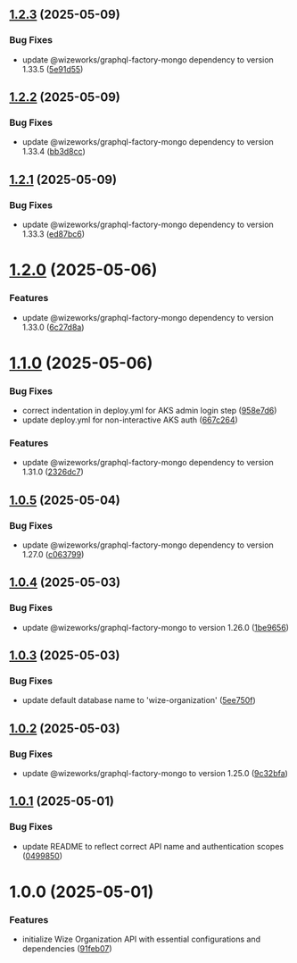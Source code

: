 ## [1.2.3](https://github.com/wize-works/wize-organization/compare/v1.2.2...v1.2.3) (2025-05-09)


### Bug Fixes

* update @wizeworks/graphql-factory-mongo dependency to version 1.33.5 ([5e91d55](https://github.com/wize-works/wize-organization/commit/5e91d555fd7766156095cb9b5594e1184cf84dd4))

## [1.2.2](https://github.com/wize-works/wize-organization/compare/v1.2.1...v1.2.2) (2025-05-09)


### Bug Fixes

* update @wizeworks/graphql-factory-mongo dependency to version 1.33.4 ([bb3d8cc](https://github.com/wize-works/wize-organization/commit/bb3d8cc014465b48e801eeae6c75a269a9bcadff))

## [1.2.1](https://github.com/wize-works/wize-organization/compare/v1.2.0...v1.2.1) (2025-05-09)


### Bug Fixes

* update @wizeworks/graphql-factory-mongo dependency to version 1.33.3 ([ed87bc6](https://github.com/wize-works/wize-organization/commit/ed87bc62242836f4c754422a0d4bf896d9e998ce))

# [1.2.0](https://github.com/wize-works/wize-organization/compare/v1.1.0...v1.2.0) (2025-05-06)


### Features

* update @wizeworks/graphql-factory-mongo dependency to version 1.33.0 ([6c27d8a](https://github.com/wize-works/wize-organization/commit/6c27d8a0bb11c940e60b4ce034b436c7ff826782))

# [1.1.0](https://github.com/wize-works/wize-organization/compare/v1.0.5...v1.1.0) (2025-05-06)


### Bug Fixes

* correct indentation in deploy.yml for AKS admin login step ([958e7d6](https://github.com/wize-works/wize-organization/commit/958e7d6ca56ef486d2375f4b8657f7184033cd20))
* update deploy.yml for non-interactive AKS auth ([667c264](https://github.com/wize-works/wize-organization/commit/667c264998e933694896d949a27b97744d4e7156))


### Features

* update @wizeworks/graphql-factory-mongo dependency to version 1.31.0 ([2326dc7](https://github.com/wize-works/wize-organization/commit/2326dc72e79f15b6ad1ccef163fea636966919c0))

## [1.0.5](https://github.com/wize-works/wize-organization/compare/v1.0.4...v1.0.5) (2025-05-04)


### Bug Fixes

* update @wizeworks/graphql-factory-mongo dependency to version 1.27.0 ([c063799](https://github.com/wize-works/wize-organization/commit/c0637998d3ca9000e98d99b132fac9d96bf0db68))

## [1.0.4](https://github.com/wize-works/wize-organization/compare/v1.0.3...v1.0.4) (2025-05-03)


### Bug Fixes

* update @wizeworks/graphql-factory-mongo to version 1.26.0 ([1be9656](https://github.com/wize-works/wize-organization/commit/1be9656af5c895c32f6410af17012152ee8b4b26))

## [1.0.3](https://github.com/wize-works/wize-organization/compare/v1.0.2...v1.0.3) (2025-05-03)


### Bug Fixes

* update default database name to 'wize-organization' ([5ee750f](https://github.com/wize-works/wize-organization/commit/5ee750fe41f696a5a5aaaa43746dbf759fe10691))

## [1.0.2](https://github.com/wize-works/wize-organization/compare/v1.0.1...v1.0.2) (2025-05-03)


### Bug Fixes

* update @wizeworks/graphql-factory-mongo to version 1.25.0 ([9c32bfa](https://github.com/wize-works/wize-organization/commit/9c32bfae7ffc15fd5e7beba815ab5164d0898358))

## [1.0.1](https://github.com/wize-works/wize-organization/compare/v1.0.0...v1.0.1) (2025-05-01)


### Bug Fixes

* update README to reflect correct API name and authentication scopes ([0499850](https://github.com/wize-works/wize-organization/commit/049985027ec66d57ccee8399f2f8ab62f0edbba8))

# 1.0.0 (2025-05-01)


### Features

* initialize Wize Organization API with essential configurations and dependencies ([91feb07](https://github.com/wize-works/wize-organization/commit/91feb071d6b4f55b1c008b6a9910ded5edd39ec3))
